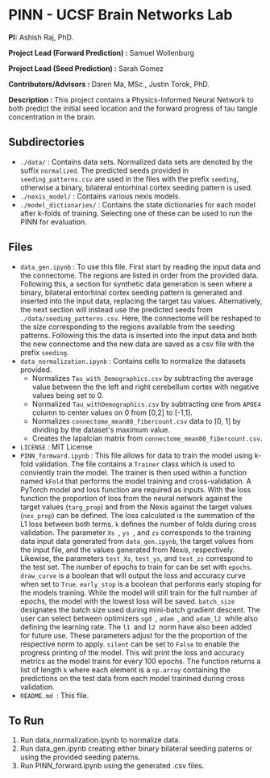# PINN - UCSF Brain Networks Lab

**PI:** Ashish Raj, PhD.

**Project Lead (Forward Prediction) :** Samuel Wollenburg

**Project Lead (Seed Prediction) :** Sarah Gomez

**Contributors/Advisors :** Daren Ma, MSc.,  Justin Torok, PhD.

**Description :** This project contains a Physics-Informed Neural Network to both predict the initial seed location and the forward progress of tau tangle concentration in the brain.

## Subdirectories

- `./data/` : Contains data sets. Normalized data sets are denoted by the suffix `normalized`. The predicted seeds provided in `seeding_patterns.csv` are used in the files with the prefix `seeding`, otherwise a binary, bilateral entorhinal cortex seeding pattern is used.
- `./nexis_model/` : Contains various nexis models.
- `./model_dictionaries/` : Contains the state dictionaries for each model after k-folds of training. Selecting one of these can be used to run the PINN for evaluation.

## Files

- `data_gen.ipynb` : To use this file. First start by reading the input data and the connectome. The regions are listed in order from the provided data. Following this, a section for synthetic data generation is seen where a binary, bilateral entorhinal cortex seeding pattern is generated and inserted into the input data, replacing the target tau values. Alternatively, the next section will instead use the predicted seeds from `./data/seeding_patterns.csv`. Here, the connectome will be reshaped to the size corresponding to the regions available from the seeding patterns. Following this the data is inserted into the input data and both the new connectome and the new data are saved as a csv file with the prefix `seeding`.
- `data_normalization.ipynb` : Contains cells to normalize the datasets provided.
  - Normalizes `Tau_with_Demographics.csv` by subtracting the average value between the the left and right cerebellum cortex with negative values being set to 0.
  - Normalized `Tau_withDemographics.csv` by subtracting one from `APOE4` column to center values on 0 from [0,2] to [-1,1].
  - Normalizes `connectome_mean80_fibercount.csv` data to [0, 1] by dividing by the dataset's maximum value.
  - Creates the lapalcian matrix from `connectome_mean80_fibercount.csv`.
- `LICENSE` : MIT License
- `PINN_formward.ipynb` : This file allows for data to train the model using k-fold validation. The file contains a `Trainer` class which is used to conviently train the model. The trainer is then used within a function named `kFold` that performs the model training and  cross-validation. A PyTorch model and loss function are required as inputs. With the loss function the proportion of loss from the neural network against the target values (`targ_prop`) and from the Nex*is*  against the target values (`nex_prop`) can be defined. The loss calculated is the summation of the L1 loss between both terms. `k` defines the number of folds during cross validation. The parameter `Xs `, `ys `, and  `zs` corresponds to the training data input data generated from `data_gen.ipynb`, the target values from the input file, and the values generated from Nex*is*, respectively. Likewise, the parameters `test_Xs`, `test_ys`, and `test_zs` correspond to the test set. The number of epochs to train for can be set with `epochs`. `draw_curve` is a boolean that will output the loss and accuracy curve when set to `True`. `early_stop` is a boolean that performs early stoping for the models training. While the model will still train for the full number of epochs, the model with the lowest loss will be saved. `batch_size` designates the batch size used during mini-batch gradient descent. The user can select between optimizers `sgd `, `adam `, and `adam_l2 `while also defining the learning rate. The `l1 `and `l2 `norm have also been added for future use. These parameters adjust for the the proportion of the respective norm to apply. `silent` can be set to `False` to enable the progress printing of the model. This will print the loss and accuracy metrics as the model trains for every 100 epochs. The function returns a list of length `k` where each element is a `np.array` containing the predictions on the test data from each model trainined during cross validation.
- `README.md `: This file.

## To Run

1) Run data_normalization.ipynb to normalize data.
2) Run data_gen.ipynb creating either binary bilateral seeding paterns or using the provided seeding paterns.
3) Run PINN_forward.ipynb using the generated .csv files.
